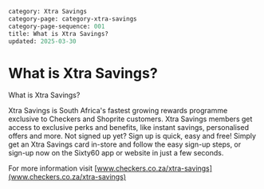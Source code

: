 ```meta
category: Xtra Savings
category-page: category-xtra-savings
category-page-sequence: 001
title: What is Xtra Savings?
updated: 2025-03-30
```

# What is Xtra Savings?

What is Xtra Savings?  

Xtra Savings is South Africa's fastest growing rewards programme exclusive to Checkers and Shoprite customers. Xtra Savings members get access to exclusive perks and benefits, like instant savings, personalised offers and more. 
Not signed up yet? Sign up is quick, easy and free! Simply get an Xtra Savings card in-store and follow the easy sign-up steps, or sign-up now on the Sixty60 app or website in just a few seconds.

For more information visit [www.checkers.co.za/xtra-savings](www.checkers.co.za/xtra-savings)  